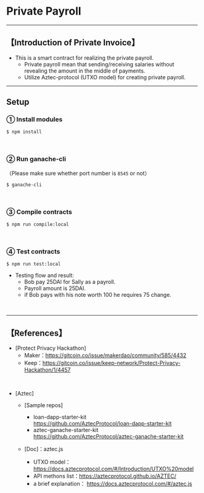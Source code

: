 # Private Payroll

***
## 【Introduction of Private Invoice】
- This is a smart contract for realizing the private payroll.
  - Private payroll mean that sending/receiving salaries without revealing the amount in the middle of payments.
  - Utilize Aztec-protocol (UTXO model) for creating private payroll.

***

## Setup
### ① Install modules
```
$ npm install
```

<br>

### ② Run ganache-cli
（Please make sure whether port number is `8545` or not）
```
$ ganache-cli
```

<br>

### ③ Compile contracts
```
$ npm run compile:local
```

<br>

### ④ Test contracts
```
$ npm run test:local
```
- Testing flow and result:
  - Bob pay 25DAI for Sally as a payroll.  
  - Payroll amount is 25DAI.
  - if Bob pays with his note worth 100 he requires 75 change.  

&nbsp;


***

## 【References】
- [Protect Privacy Hackathon]  
  - Maker：https://gitcoin.co/issue/makerdao/community/585/4432
  - Keep：https://gitcoin.co/issue/keep-network/Protect-Privacy-Hackathon/1/4457

<br>

- [Aztec] 
  - [Sample repos]  
    - loan-dapp-starter-kit   
      https://github.com/AztecProtocol/loan-dapp-starter-kit
    - aztec-ganache-starter-kit  
      https://github.com/AztecProtocol/aztec-ganache-starter-kit
 

  - [Doc]：aztec.js
    - UTXO model：https://docs.aztecprotocol.com/#/Introduction/UTXO%20model
    - API methons list：https://aztecprotocol.github.io/AZTEC/
    - a brief explanation： https://docs.aztecprotocol.com/#/aztec.js

